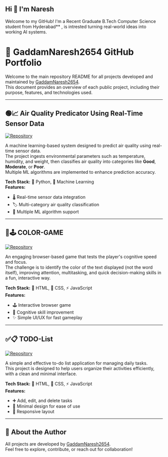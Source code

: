 ##                                                                            Hi 👋 I'm Naresh
Welcome to my GitHub!
I'm a Recent Graduate B.Tech Computer Science student from Hyderabad** , is intrested turning real-world ideas into working AI systems.

# 🌟 GaddamNaresh2654 GitHub Portfolio

Welcome to the main repository README for all projects developed and maintained by [GaddamNaresh2654](https://github.com/GaddamNaresh2654).  
This document provides an overview of each public project, including their purpose, features, and technologies used.

---

## 🟢📈 Air Quality Predicator Using Real-Time Sensor Data
[![Repository](https://img.shields.io/badge/Repo-Air--quality--predicator--using--real--time--sensor--data-blue?logo=github)](https://github.com/GaddamNaresh2654/Air-quality-predicator-using-real-time-sensor-data)

A machine learning-based system designed to predict air quality using real-time sensor data.  
The project ingests environmental parameters such as temperature, humidity, and weight, then classifies air quality into categories like **Good**, **Moderate**, or **Poor**.  
Multiple ML algorithms are implemented to enhance prediction accuracy.

**Tech Stack:** 🐍 Python, 🤖 Machine Learning  
**Features:**
- 🌡️ Real-time sensor data integration
- 🏷️ Multi-category air quality classification
- 🔢 Multiple ML algorithm support

---

## 🎨🕹️ COLOR-GAME
[![Repository](https://img.shields.io/badge/Repo-COLOR--GAME-yellow?logo=github)](https://github.com/GaddamNaresh2654/COLOR-GAME)

An engaging browser-based game that tests the player's cognitive speed and focus.  
The challenge is to identify the color of the text displayed (not the word itself), improving attention, multitasking, and quick decision-making skills in a fun, interactive way.

**Tech Stack:** 📝 HTML, 🎨 CSS, ⚡ JavaScript  
**Features:**
- 🕹️ Interactive browser game
- 🧠 Cognitive skill improvement
- ✨ Simple UI/UX for fast gameplay

---

## ✅📋 TODO-List
[![Repository](https://img.shields.io/badge/Repo-TODO--List-green?logo=github)](https://github.com/GaddamNaresh2654/TODO-List)

A simple and effective to-do list application for managing daily tasks.  
This project is designed to help users organize their activities efficiently, with a clean and minimal interface.

**Tech Stack:** 📝 HTML, 🎨 CSS, ⚡ JavaScript  
**Features:**
- ➕ Add, edit, and delete tasks
- 🧹 Minimal design for ease of use
- 📱 Responsive layout

---

## 👤 About the Author

All projects are developed by [GaddamNaresh2654](https://github.com/GaddamNaresh2654).  
Feel free to explore, contribute, or reach out for collaboration!
